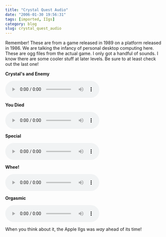 ```yaml
---
title: "Crystal Quest Audio"
date: "2006-01-30 19:56:31"
tags: [imported, IIgs]
category: blog
slug: crystal_quest_audio
---
```


Remember! These are from a game released in 1989 on a platform released in 1986. We are talking the infancy of personal desktop computing here. These are ogg files from the actual game. I only got a handful of sounds. I know there are some cooler stuff at later levels. Be sure to at least check out the last one!

**Crystal's and Enemy**

<audio controls><source src="{filename}/images/2006/crystal_and_enemy.ogg" type="audio/ogg"</audio>

**You Died**

<audio controls><source src="{filename}/images/2006/died.ogg" type="audio/ogg"</audio>

**Special**

<audio controls><source src="{filename}/images/2006/special.ogg" type="audio/ogg"</audio>

**Whee!**

<audio controls><source src="{filename}/images/2006/whee.ogg" type="audio/ogg"</audio>

**Orgasmic**

<audio controls><source src="{filename}/images/2006/orgasmic.ogg" type="audio/ogg"</audio>

When you think about it, the Apple IIgs was <em>way</em> ahead of its time!
